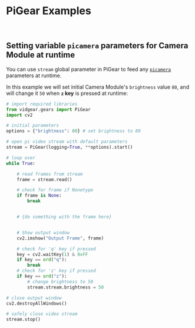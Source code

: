 <!--
===============================================
vidgear library source-code is deployed under the Apache 2.0 License:

Copyright (c) 2019 Abhishek Thakur(@abhiTronix) <abhi.una12@gmail.com>

Licensed under the Apache License, Version 2.0 (the "License");
you may not use this file except in compliance with the License.
You may obtain a copy of the License at

   http://www.apache.org/licenses/LICENSE-2.0

Unless required by applicable law or agreed to in writing, software
distributed under the License is distributed on an "AS IS" BASIS,
WITHOUT WARRANTIES OR CONDITIONS OF ANY KIND, either express or implied.
See the License for the specific language governing permissions and
limitations under the License.
===============================================
-->

# PiGear Examples

&nbsp;

## Setting variable `picamera` parameters for Camera Module at runtime

You can use `stream` global parameter in PiGear to feed any [`picamera`](https://picamera.readthedocs.io/en/release-1.10/api_camera.html) parameters at runtime. 

In this example we will set initial Camera Module's `brightness` value `80`, and will change it `50` when **`z` key** is pressed at runtime:

```python
# import required libraries
from vidgear.gears import PiGear
import cv2

# initial parameters
options = {"brightness": 80} # set brightness to 80

# open pi video stream with default parameters
stream = PiGear(logging=True, **options).start() 

# loop over
while True:

    # read frames from stream
    frame = stream.read()

    # check for frame if Nonetype
    if frame is None:
        break


    # {do something with the frame here}


    # Show output window
    cv2.imshow("Output Frame", frame)

    # check for 'q' key if pressed
    key = cv2.waitKey(1) & 0xFF
    if key == ord("q"):
        break
    # check for 'z' key if pressed
    if key == ord("z"):
        # change brightness to 50
        stream.stream.brightness = 50

# close output window
cv2.destroyAllWindows()

# safely close video stream
stream.stop()
``` 

&nbsp;
